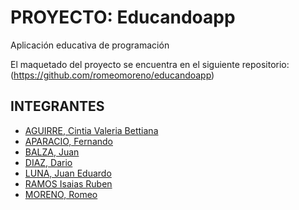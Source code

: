 # PROYECTO: Educandoapp

Aplicación educativa de programación 

El maquetado del proyecto se encuentra en el siguiente repositorio:(https://github.com/romeomoreno/educandoapp)


## INTEGRANTES
-	<a href="https://github.com/aguirre-valeria">AGUIRRE, Cintia Valeria Bettiana</a>
- <a href="https://github.com/Aparicio-Fernando">APARACIO, Fernando</a> 
-	<a href="https://github.com/JuanBalza">BALZA, Juan</a>
-	<a href="https://github.com/dario1595">DIAZ, Dario</a>
-	<a href="https://github.com/eduscba">LUNA, Juan Eduardo</a>
-	<a href="https://github.com/isaias4912">RAMOS Isaias Ruben </a>
-	<a href="https://github.com/romeomoreno">MORENO, Romeo</a>
